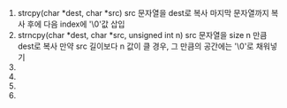 1. strcpy(char *dest, char *src)
  src 문자열을 dest로 복사
  마지막 문자열까지 복사 후에 다음 index에 '\0'값 삽입
2. strncpy(char *dest, char *src, unsigned int n)
  src 문자열을 size n 만큼 dest로 복사
  만약 src 길이보다 n 값이 클 경우, 그 만큼의 공간에는 '\0'로 채워넣기
4.
5.
6.
7.
